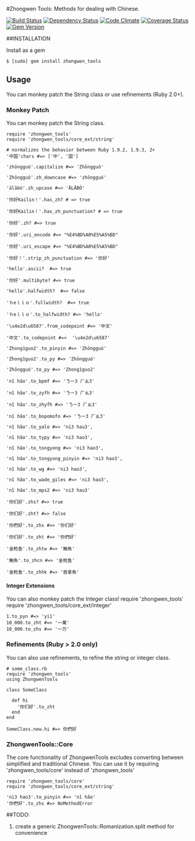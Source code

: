 #Zhongwen Tools:
Methods for dealing with Chinese.

[![Build
Status](https://travis-ci.org/stevendaniels/zhongwen_tools.png?branch=master)](https://travis-ci.org/stevendaniels/zhongwen_tools) [![Dependency Status](https://gemnasium.com/stevendaniels/zhongwen_tools.png)](https://gemnasium.com/stevendaniels/zhongwen_tools) [![Code Climate](https://codeclimate.com/github/stevendaniels/zhongwen_tools.png)](https://codeclimate.com/github/stevendaniels/zhongwen_tools) [![Coverage Status](https://coveralls.io/repos/stevendaniels/zhongwen_tools/badge.png)](https://coveralls.io/r/stevendaniels/zhongwen_tools)
[![Gem Version](https://badge.fury.io/rb/zhongwen_tools.png)](http://badge.fury.io/rb/zhongwen_tools)

##INSTALLATION

Install as a gem

    $ [sudo] gem install zhongwen_tools


## Usage

You can monkey patch the String class or use refinements (Ruby 2.0+).

### Monkey Patch

You can monkey patch the String class.

    require 'zhongwen_tools'
    require 'zhongwen_tools/core_ext/string'

    # normalizes the behavior between Ruby 1.9.2, 1.9.3, 2+
    '中国'chars #=> ['中', '国']

    'zhōngguó'.capitalize #=> 'Zhōngguó'

    'Zhōngguó'.zh_downcase #=> 'zhōngguó'

    'ālābó'.zh_upcase #=> 'ĀLĀBÓ'

    '你好Kailin！'.has_zh? # => true

    '你好Kailin！'.has_zh_punctuation? # => true

    '你好'.zh? #=> true

    '你好'.uri_encode #=> "%E4%BD%A0%E5%A5%BD"

    '你好'.uri_escape #=> "%E4%BD%A0%E5%A5%BD"

    '你好！'.strip_zh_punctuation #=> '你好'

    'hello'.ascii?  #=> true

    '你好'.multibyte? #=> true

    'hello'.halfwidth?  #=> false

    'ｈeｌｌｏ'.fullwidth?  #=> true
    
    'ｈeｌｌｏ'.to_halfwidth? #=> 'hello'

    '\u4e2d\u6587'.from_codepoint #=> '中文'

    '中文'.to_codepoint #=>  '\u4e2d\u6587'

    'Zhong1guo2'.to_pinyin #=> 'Zhōngguó'

    'Zhong1guo2'.to_py #=> 'Zhōngguó'

    'Zhōngguó'.to_py #=> 'Zhong1guo2'

    'nǐ hǎo'.to_bpmf #=> 'ㄋㄧ3 ㄏㄠ3'

    'nǐ hǎo'.to_zyfh #=> 'ㄋㄧ3 ㄏㄠ3'

    'nǐ hǎo'.to_zhyfh #=> 'ㄋㄧ3 ㄏㄠ3'

    'nǐ hǎo'.to_bopomofo #=> 'ㄋㄧ3 ㄏㄠ3'

    'nǐ hǎo'.to_yale #=> 'ni3 hau3',

    'nǐ hǎo'.to_typy #=> 'ni3 hao3',

    'nǐ hǎo'.to_tongyong #=> 'ni3 hao3',

    'nǐ hǎo'.to_tongyong_pinyin #=> 'ni3 hao3',

    'nǐ hǎo'.to_wg #=> 'ni3 hao3',

    'nǐ hǎo'.to_wade_giles #=> 'ni3 hao3',

    'nǐ hǎo'.to_mps2 #=> 'ni3 hau3'

    '你们好'.zhs? #=> true

    '你们好'.zht? #=> false

    '你們好'.to_zhs #=> '你们好'

    '你们好'.to_zht #=> '你們好'

    '金枪鱼'.to_zhtw #=> '鮪魚'

    '鮪魚'.to_zhcn #=> '金枪鱼'

    '金枪鱼'.to_zhhk #=> '吞拿魚'


#### Integer Extensions

You can also monkey patch the Integer class!
    require 'zhongwen_tools'
    require 'zhongwen_tools/core_ext/integer'

    1.to_pyn #=> 'yi1'
    10_000.to_zht #=> '一萬'
    10_000.to_zhs #=> '一万'

### Refinements (Ruby > 2.0 only)

You can also use refinements, to refine the string or integer class.

    # some_class.rb
    require 'zhongwen_tools'
    using ZhongwenTools

    class SomeClass

      def hi
        '你们好'.to_zht
      end
    end

    SomeClass.new.hi #=> 你們好

### ZhongwenTools::Core

The core functionality of ZhongwenTools excludes converting between
simplified and traditional Chinese. You can use it by requiring
'zhongwen_tools/core' instead of 'zhongwen_tools'

    require 'zhongwen_tools/core' 
    require 'zhongwen_tools/core_ext/string'

    'ni3 hao3'.to_pinyin #=> 'nǐ hǎo'
    '你們好'.to_zhs #=> NoMethodError

##TODO:
 1. create a generic ZhongwenTools::Romanization.split method for convenience
